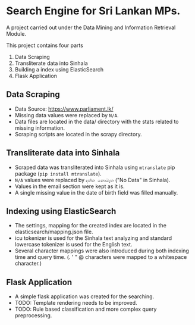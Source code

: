 # Search Engine for Sri Lankan MPs.

A project carried out under the Data Mining and Information Retrieval Module.

This project contains four parts

1. Data Scraping
2. Transliterate data into Sinhala
3. Building a index using ElasticSearch
4. Flask Application

## Data Scraping
- Data Source: https://www.parliament.lk/
- Missing data values were replaced by `N/A`.
- Data files are located in the data/ directory with the stats related to missing information.
- Scraping scripts are located in the scrapy directory.

## Transliterate data into Sinhala

- Scraped data was transliterated into Sinhala using `mtranslate` pip package (`pip install mtranslate`).
- `N/A` values were replaced by `දත්ත නොමැත` ("No Data" in Sinhala).
- Values in the email section were kept as it is.
- A single missing value in the date of birth field was filled manually.

## Indexing using ElasticSearch

- The settings, mapping for the created index are located in the elasticsearch/mapping.json file.
- icu tokenizer is used for the Sinhala text analyzing and standard lowercase tokenizer is used for the English text.
- Several character mappings were also introduced during both indexing time and query time. (. ' " @ characters were mapped to a whitespace character.)

## Flask Application

- A simple flask application was created for the searching. 
- TODO: Template rendering needs to be improved.
- TODO: Rule based classification and more complex query preprocessing.


